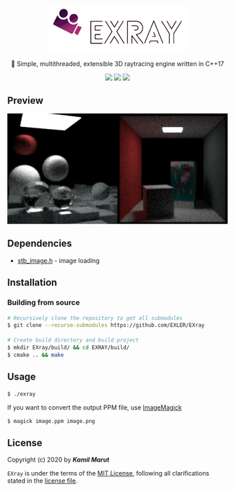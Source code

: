 <p align="center">
    <img src="docs/logo_transparent.png" width="324">
    <p align="center">🎥 Simple, multithreaded, extensible 3D raytracing engine written in C++17</P>
    <p align="center">
        <img src="https://github.com/EXLER/EXray/workflows/Build/badge.svg">
        <img src="https://img.shields.io/github/license/EXLER/EXRay">
        <img src="https://img.shields.io/github/repo-size/EXLER/EXRay">
    </p>
</p>

## Preview

<p align="center">
    <img src="docs/header.png" width="628">
</p>

## Dependencies

* [stb_image.h](https://github.com/nothings/stb) - image loading

## Installation

### Building from source

```bash
# Recursively clone the repository to get all submodules
$ git clone --recurse-submodules https://github.com/EXLER/EXray

# Create build directory and build project
$ mkdir EXray/build/ && cd EXRAY/build/
$ cmake .. && make
```

## Usage

```bash
$ ./exray
```

If you want to convert the output PPM file, use [ImageMagick](https://imagemagick.org/index.php)
```bash
$ magick image.ppm image.png
```

## License

Copyright (c) 2020 by ***Kamil Marut***

`EXray` is under the terms of the [MIT License](https://www.tldrlegal.com/l/mit), following all clarifications stated in the [license file](LICENSE).